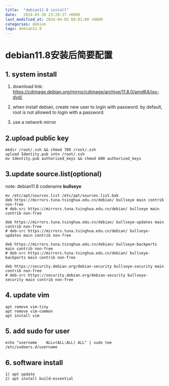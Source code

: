 ```yaml
---
title:  "debian11.8 install"
date:   2024-03-30 23:28:37 +0800
last_modified_at: 2024-04-02 08:01:00 +0800
categories: debian
tags: debian11.8
---
```


# debian11.8安装后简要配置  

## 1. system install  
1) download link: https://cdimage.debian.org/mirror/cdimage/archive/11.8.0/amd64/iso-dvd/  

2) when install debian, create new user to login with password. by default, root is not allowed to login with a password.  

3) use a network mirror  

## 2.upload public key  
```
mkdir /root/.ssh && chmod 700 /root/.ssh  
upload Identity.pub into /root/.ssh  
mv Identity.pub authorized_keys && chmod 600 authorized_keys  
```

## 3.update source.list(optional)  
note: debian11.8 codename **bullseye**  
```
mv /etc/apt/sources.list /etc/apt/sources.list.bak  
deb https://mirrors.tuna.tsinghua.edu.cn/debian/ bullseye main contrib non-free
# deb-src https://mirrors.tuna.tsinghua.edu.cn/debian/ bullseye main contrib non-free

deb https://mirrors.tuna.tsinghua.edu.cn/debian/ bullseye-updates main contrib non-free
# deb-src https://mirrors.tuna.tsinghua.edu.cn/debian/ bullseye-updates main contrib non-free

deb https://mirrors.tuna.tsinghua.edu.cn/debian/ bullseye-backports main contrib non-free
# deb-src https://mirrors.tuna.tsinghua.edu.cn/debian/ bullseye-backports main contrib non-free

deb https://security.debian.org/debian-security bullseye-security main contrib non-free
# deb-src https://security.debian.org/debian-security bullseye-security main contrib non-free 
```

## 4. update vim  
```
apt remove vim-tiny  
apt remove vim-common  
apt install vim  
```

## 5. add sudo for user
`echo "username    ALL=(ALL:ALL) ALL" | sudo tee /etc/sudoers.d/username`

## 6. software install  
```
1) apt update  
2) apt install build-essential  
```

